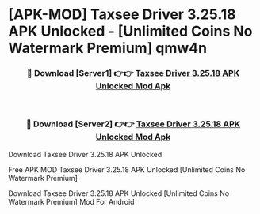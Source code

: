 # [APK-MOD] Taxsee Driver 3.25.18 APK Unlocked - [Unlimited Coins No Watermark Premium] qmw4n



<div align="center">
<h3>🔴 Download [Server1] 👉👉 <a href="https://momento.my/?title=Taxsee_Driver_3.25.18_APK_Unlocked">Taxsee Driver 3.25.18 APK Unlocked Mod Apk</a></h3><br>

<h3>🔴 Download [Server2] 👉👉 <a href="https://momento.my/?title=Taxsee_Driver_3.25.18_APK_Unlocked">Taxsee Driver 3.25.18 APK Unlocked Mod Apk</a></h3>
</div>



Download Taxsee Driver 3.25.18 APK Unlocked 

Free APK MOD Taxsee Driver 3.25.18 APK Unlocked [Unlimited Coins No Watermark Premium]

Download Taxsee Driver 3.25.18 APK Unlocked [Unlimited Coins No Watermark Premium] Mod For Android
